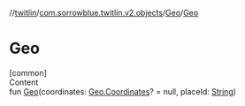 //[twitlin](../../index.md)/[com.sorrowblue.twitlin.v2.objects](../index.md)/[Geo](index.md)/[Geo](-geo.md)



# Geo  
[common]  
Content  
fun [Geo](-geo.md)(coordinates: [Geo.Coordinates](-coordinates/index.md)? = null, placeId: [String](https://kotlinlang.org/api/latest/jvm/stdlib/kotlin/-string/index.html))  



